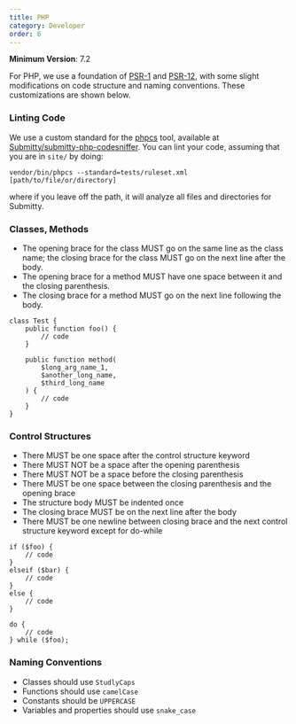 ```yaml
---
title: PHP
category: Developer
order: 6
---
```


__Minimum Version__: 7.2

For PHP, we use a foundation of [PSR-1](https://www.php-fig.org/psr/psr-1/) and
[PSR-12](https://www.php-fig.org/psr/psr-12/), with some slight modifications on
code structure and naming conventions. These customizations are shown below.

### Linting Code

We use a custom standard for the [phpcs](https://github.com/squizlabs/PHP_CodeSniffer) tool,
available at [Submitty/submitty-php-codesniffer](https://github.com/Submitty/submitty-php-codesniffer).
You can lint your code, assuming that you are in `site/` by doing:

```
vendor/bin/phpcs --standard=tests/ruleset.xml [path/to/file/or/directory]
```

where if you leave off the path, it will analyze all files and directories for Submitty.

### Classes, Methods

* The opening brace for the class MUST go on the same line as the class name; the closing brace
  for the class MUST go on the next line after the body.
* The opening brace for a method MUST have one space between it and the closing parenthesis.
* The closing brace for a method MUST go on the next line following the body.

```
class Test {
    public function foo() {
        // code
    }

    public function method(
        $long_arg_name_1,
        $another_long_name,
        $third_long_name
    ) {
        // code
    }
}
```

### Control Structures

* There MUST be one space after the control structure keyword
* There MUST NOT be a space after the opening parenthesis
* There MUST NOT be a space before the closing parenthesis
* There MUST be one space between the closing parenthesis and the opening brace
* The structure body MUST be indented once
* The closing brace MUST be on the next line after the body
* There MUST be one newline between closing brace and the next control structure keyword except for do-while

```
if ($foo) {
    // code
}
elseif ($bar) {
    // code
}
else {
    // code
}
```

```
do {
    // code
} while ($foo);
```


### Naming Conventions

* Classes should use `StudlyCaps`
* Functions should use `camelCase`
* Constants should be `UPPERCASE`
* Variables and properties should use `snake_case`
